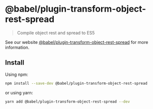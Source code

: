 # @babel/plugin-transform-object-rest-spread

> Compile object rest and spread to ES5

See our website [@babel/plugin-transform-object-rest-spread](https://babeljs.io/docs/en/next/babel-plugin-transform-object-rest-spread.html) for more information.

## Install

Using npm:

```sh
npm install --save-dev @babel/plugin-transform-object-rest-spread
```

or using yarn:

```sh
yarn add @babel/plugin-transform-object-rest-spread --dev
```
